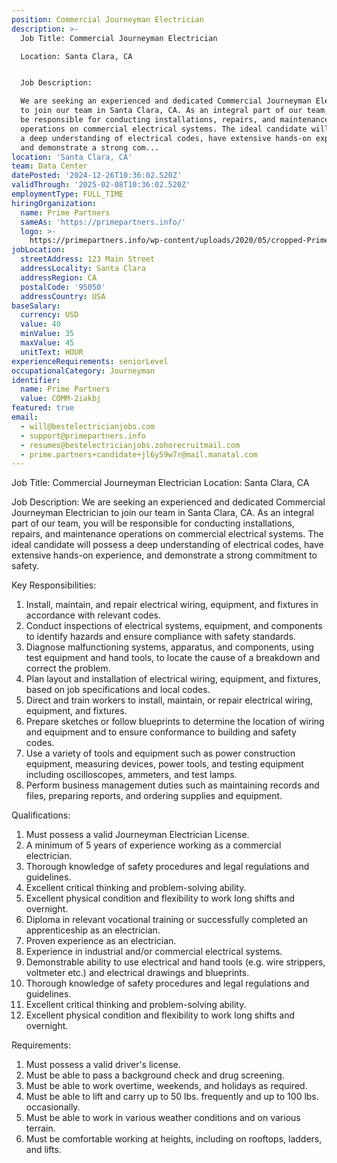 ```yaml
---
position: Commercial Journeyman Electrician
description: >-
  Job Title: Commercial Journeyman Electrician

  Location: Santa Clara, CA


  Job Description:

  We are seeking an experienced and dedicated Commercial Journeyman Electrician
  to join our team in Santa Clara, CA. As an integral part of our team, you will
  be responsible for conducting installations, repairs, and maintenance
  operations on commercial electrical systems. The ideal candidate will possess
  a deep understanding of electrical codes, have extensive hands-on experience,
  and demonstrate a strong com...
location: 'Santa Clara, CA'
team: Data Center
datePosted: '2024-12-26T10:36:02.520Z'
validThrough: '2025-02-08T10:36:02.520Z'
employmentType: FULL_TIME
hiringOrganization:
  name: Prime Partners
  sameAs: 'https://primepartners.info/'
  logo: >-
    https://primepartners.info/wp-content/uploads/2020/05/cropped-Prime-Partners-Logo-NO-BG-1-1.png
jobLocation:
  streetAddress: 123 Main Street
  addressLocality: Santa Clara
  addressRegion: CA
  postalCode: '95050'
  addressCountry: USA
baseSalary:
  currency: USD
  value: 40
  minValue: 35
  maxValue: 45
  unitText: HOUR
experienceRequirements: seniorLevel
occupationalCategory: Journeyman
identifier:
  name: Prime Partners
  value: COMM-2iakbj
featured: true
email:
  - will@bestelectricianjobs.com
  - support@primepartners.info
  - resumes@bestelectricianjobs.zohorecruitmail.com
  - prime.partners+candidate+jl6y59w7r@mail.manatal.com
---
```




Job Title: Commercial Journeyman Electrician
Location: Santa Clara, CA

Job Description:
We are seeking an experienced and dedicated Commercial Journeyman Electrician to join our team in Santa Clara, CA. As an integral part of our team, you will be responsible for conducting installations, repairs, and maintenance operations on commercial electrical systems. The ideal candidate will possess a deep understanding of electrical codes, have extensive hands-on experience, and demonstrate a strong commitment to safety.

Key Responsibilities:

1. Install, maintain, and repair electrical wiring, equipment, and fixtures in accordance with relevant codes.
2. Conduct inspections of electrical systems, equipment, and components to identify hazards and ensure compliance with safety standards.
3. Diagnose malfunctioning systems, apparatus, and components, using test equipment and hand tools, to locate the cause of a breakdown and correct the problem.
4. Plan layout and installation of electrical wiring, equipment, and fixtures, based on job specifications and local codes.
5. Direct and train workers to install, maintain, or repair electrical wiring, equipment, and fixtures.
6. Prepare sketches or follow blueprints to determine the location of wiring and equipment and to ensure conformance to building and safety codes.
7. Use a variety of tools and equipment such as power construction equipment, measuring devices, power tools, and testing equipment including oscilloscopes, ammeters, and test lamps.
8. Perform business management duties such as maintaining records and files, preparing reports, and ordering supplies and equipment.

Qualifications:

1. Must possess a valid Journeyman Electrician License.
2. A minimum of 5 years of experience working as a commercial electrician.
3. Thorough knowledge of safety procedures and legal regulations and guidelines.
4. Excellent critical thinking and problem-solving ability.
5. Excellent physical condition and flexibility to work long shifts and overnight.
6. Diploma in relevant vocational training or successfully completed an apprenticeship as an electrician.
7. Proven experience as an electrician.
8. Experience in industrial and/or commercial electrical systems.
9. Demonstrable ability to use electrical and hand tools (e.g. wire strippers, voltmeter etc.) and electrical drawings and blueprints.
10. Thorough knowledge of safety procedures and legal regulations and guidelines.
11. Excellent critical thinking and problem-solving ability.
12. Excellent physical condition and flexibility to work long shifts and overnight.

Requirements:

1. Must possess a valid driver's license.
2. Must be able to pass a background check and drug screening.
3. Must be able to work overtime, weekends, and holidays as required.
4. Must be able to lift and carry up to 50 lbs. frequently and up to 100 lbs. occasionally. 
5. Must be able to work in various weather conditions and on various terrain.
6. Must be comfortable working at heights, including on rooftops, ladders, and lifts.
